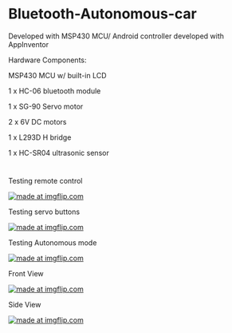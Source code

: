 # Bluetooth-Autonomous-car
Developed with MSP430 MCU/ Android controller developed with AppInventor

Hardware Components:

MSP430 MCU w/ built-in LCD 

1 x HC-06 bluetooth module 

1 x SG-90 Servo motor

2 x 6V DC motors 

1 x L293D H bridge

1 x HC-SR04 ultrasonic sensor

#
#
#
Testing remote control


<a href="https://imgflip.com/gif/2rkcvd"><img src="https://i.imgflip.com/2rkcvd.gif" title="made at imgflip.com"/></a>


Testing servo buttons


<a href="https://imgflip.com/gif/2rkdbe"><img src="https://i.imgflip.com/2rkdbe.gif" title="made at imgflip.com"/></a>



Testing Autonomous mode


<a href="https://imgflip.com/gif/2rkdx5"><img src="https://i.imgflip.com/2rkdx5.gif" title="made at imgflip.com"/></a>


Front View


<a href="https://imgflip.com/gif/2rkm1g"><img src="https://i.imgflip.com/2rkm1g.gif" title="made at imgflip.com"/></a>


Side View


<a href="https://imgflip.com/gif/2rkm5r"><img src="https://i.imgflip.com/2rkm5r.gif" title="made at imgflip.com"/></a>

